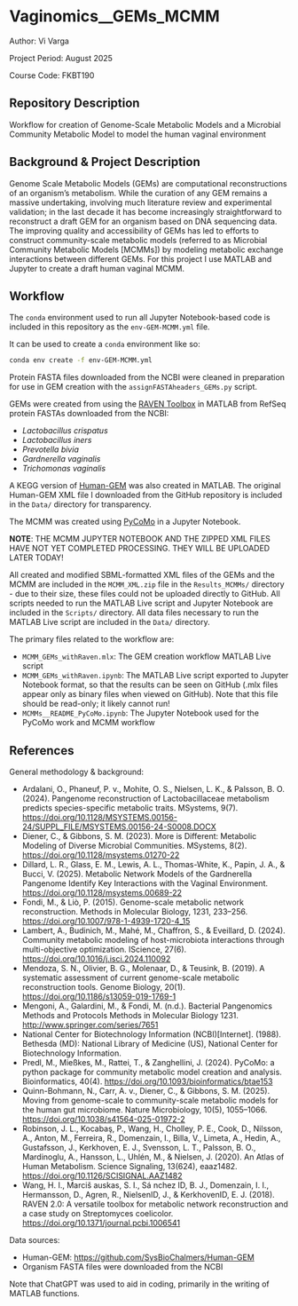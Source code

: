 # Vaginomics__GEMs_MCMM

Author: Vi Varga

Project Period: August 2025

Course Code: FKBT190


## Repository Description

Workflow for creation of Genome-Scale Metabolic Models and a Microbial Community Metabolic Model to model the human vaginal environment


## Background & Project Description

Genome Scale Metabolic Models (GEMs) are computational reconstructions of an organism’s metabolism. While the curation of any GEM remains a massive undertaking, involving much literature review and experimental validation; in the last decade it has become increasingly straightforward to reconstruct a draft GEM for an organism based on DNA sequencing data. The improving quality and accessibility of GEMs has led to efforts to construct community-scale metabolic models (referred to as Microbial Community Metabolic Models [MCMMs]) by modeling metabolic exchange interactions between different GEMs. For this project I use MATLAB and Jupyter to create a draft human vaginal MCMM. 


## Workflow

The `conda` environment used to run all Jupyter Notebook-based code is included in this repository as the `env-GEM-MCMM.yml` file. 

It can be used to create a `conda` environment like so: 

```bash
conda env create -f env-GEM-MCMM.yml
```

Protein FASTA files downloaded from the NCBI were cleaned in preparation for use in GEM creation with the `assignFASTAheaders_GEMs.py` script.

GEMs were created from using the [RAVEN Toolbox](https://github.com/SysBioChalmers/RAVEN) in MATLAB from RefSeq protein FASTAs downloaded from the NCBI:
 - *Lactobacillus crispatus*
 - *Lactobacillus iners*
 - *Prevotella bivia*
 - *Gardnerella vaginalis*
 - *Trichomonas vaginalis*

A KEGG version of [Human-GEM](https://github.com/SysBioChalmers/Human-GEM) was also created in MATLAB. The original Human-GEM XML file I downloaded from the GitHub repository is included in the `Data/` directory for transparency.

The MCMM was created using [PyCoMo](https://github.com/univieCUBE/PyCoMo) in a Jupyter Notebook. 

**NOTE**: THE MCMM JUPYTER NOTEBOOK AND THE ZIPPED XML FILES HAVE NOT YET COMPLETED PROCESSING. THEY WILL BE UPLOADED LATER TODAY!

All created and modified SBML-formatted XML files of the GEMs and the MCMM are included in the `MCMM_XML.zip` file in the `Results_MCMMs/` directory - due to their size, these files could not be uploaded directly to GitHub. All scripts needed to run the MATLAB Live script and Jupyter Notebook are included in the `Scripts/` directory. All data files necessary to run the MATLAB Live script are included in the `Data/` directory.

The primary files related to the workflow are:
 - `MCMM_GEMs_withRaven.mlx`: The GEM creation workflow MATLAB Live script
 - `MCMM_GEMs_withRaven.ipynb`: The MATLAB Live script exported to Jupyter Notebook format, so that the results can be seen on GitHub (.mlx files appear only as binary files when viewed on GitHub). Note that this file should be read-only; it likely cannot run!
 - `MCMMs__README_PyCoMo.ipynb`: The Jupyter Notebook used for the PyCoMo work and MCMM workflow


## References

General methodology & background: 
 - Ardalani, O., Phaneuf, P. v., Mohite, O. S., Nielsen, L. K., & Palsson, B. O. (2024).  Pangenome reconstruction of Lactobacillaceae metabolism predicts species-specific metabolic traits. MSystems, 9(7). https://doi.org/10.1128/MSYSTEMS.00156-24/SUPPL_FILE/MSYSTEMS.00156-24-S0008.DOCX
 - Diener, C., & Gibbons, S. M. (2023). More is Different: Metabolic Modeling of Diverse Microbial Communities. MSystems, 8(2). https://doi.org/10.1128/msystems.01270-22
 - Dillard, L. R., Glass, E. M., Lewis, A. L., Thomas-White, K., Papin, J. A., & Bucci, V. (2025). Metabolic Network Models of the Gardnerella Pangenome Identify Key Interactions with the Vaginal Environment. https://doi.org/10.1128/msystems.00689-22
 - Fondi, M., & Liò, P. (2015). Genome-scale metabolic network reconstruction. Methods in Molecular Biology, 1231, 233–256. https://doi.org/10.1007/978-1-4939-1720-4_15
 - Lambert, A., Budinich, M., Mahé, M., Chaffron, S., & Eveillard, D. (2024). Community metabolic modeling of host-microbiota interactions through multi-objective optimization. IScience, 27(6). https://doi.org/10.1016/j.isci.2024.110092
 - Mendoza, S. N., Olivier, B. G., Molenaar, D., & Teusink, B. (2019). A systematic assessment of current genome-scale metabolic reconstruction tools. Genome Biology, 20(1). https://doi.org/10.1186/s13059-019-1769-1
 - Mengoni, A., Galardini, M., & Fondi, M. (n.d.). Bacterial Pangenomics Methods and Protocols Methods in Molecular Biology 1231. http://www.springer.com/series/7651
 - National Center for Biotechnology Information (NCBI)[Internet]. (1988). Bethesda (MD): National Library of Medicine (US), National Center for Biotechnology Information.
 - Predl, M., Mießkes, M., Rattei, T., & Zanghellini, J. (2024). PyCoMo: a python package for community metabolic model creation and analysis. Bioinformatics, 40(4). https://doi.org/10.1093/bioinformatics/btae153
 - Quinn-Bohmann, N., Carr, A. v., Diener, C., & Gibbons, S. M. (2025). Moving from genome-scale to community-scale metabolic models for the human gut microbiome. Nature Microbiology, 10(5), 1055–1066. https://doi.org/10.1038/s41564-025-01972-2
 - Robinson, J. L., Kocabaş, P., Wang, H., Cholley, P. E., Cook, D., Nilsson, A., Anton, M., Ferreira, R., Domenzain, I., Billa, V., Limeta, A., Hedin, A., Gustafsson, J., Kerkhoven, E. J., Svensson, L. T., Palsson, B. O., Mardinoglu, A., Hansson, L., Uhlén, M., & Nielsen, J. (2020). An Atlas of Human Metabolism. Science Signaling, 13(624), eaaz1482. https://doi.org/10.1126/SCISIGNAL.AAZ1482
 - Wang, H. I., Marciš auskas, S. I., Sá nchez ID, B. J., Domenzain, I. I., Hermansson, D., Agren, R., NielsenID, J., & KerkhovenID, E. J. (2018). RAVEN 2.0: A versatile toolbox for metabolic network reconstruction and a case study on Streptomyces coelicolor. https://doi.org/10.1371/journal.pcbi.1006541

Data sources: 
 - Human-GEM: https://github.com/SysBioChalmers/Human-GEM
 - Organism FASTA files were downloaded from the NCBI

Note that ChatGPT was used to aid in coding, primarily in the writing of MATLAB functions. 
